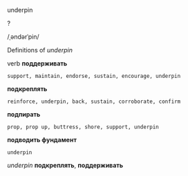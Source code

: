 underpin

?

/ˌəndərˈpin/

Definitions of _underpin_

verb
**поддерживать**

    support, maintain, endorse, sustain, encourage, underpin
**подкреплять**

    reinforce, underpin, back, sustain, corroborate, confirm
**подпирать**

    prop, prop up, buttress, shore, support, underpin
**подводить фундамент**

    underpin

_underpin_
**подкреплять**, **поддерживать**